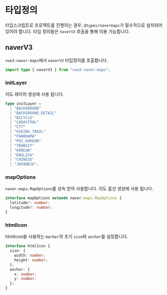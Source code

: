 # 타입정의

타입스크립트로 프로젝트를 진행하는 경우, `@types/navermaps`가 필수적으로 설치되어 있어야 합니다. 타입 정의들은 `naverV3` 호출을 통해 이용 가능합니다.

## naverV3

`vue3-naver-maps`에서 `naverV3` 타입정의를 호출합니다.

```ts
import type { naverV3 } from "vue3-naver-maps";
```

### **initLayer**

지도 레이어 생성에 사용 됩니다.

```ts
type initLayer =
  | "BACKGROUND"
  | "BACKGROUND_DETAIL"
  | "BICYCLE"
  | "CADASTRAL"
  | "CTT"
  | "HIKING_TRAIL"
  | "PANORAMA"
  | "POI_KOREAN"
  | "TRANSIT"
  | "KOREAN"
  | "ENGLISH"
  | "CHINESE"
  | "JAPANESE";
```

### mapOptions

`naver.maps.MapOptions`를 상속 받아 사용합니다. 지도 옵션 생성에 사용 됩니다.

```ts
interface mapOptions extends naver.maps.MapOptions {
  latitude?: number;
  longitude?: number;
}
```

### htmlIcon

htmlIcon을 사용하는 `marker`의 초기 `size`와 `anchor`를 설정합니다.

```ts
interface htmlIcon {
  size: {
    width: number;
    height: number;
  };
  anchor: {
    x: number;
    y: number;
  };
}
```
